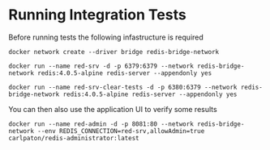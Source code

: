 ﻿# Running Integration Tests

Before running tests the following infastructure is required

```
docker network create --driver bridge redis-bridge-network

docker run --name red-srv -d -p 6379:6379 --network redis-bridge-network redis:4.0.5-alpine redis-server --appendonly yes

docker run --name red-srv-clear-tests -d -p 6380:6379 --network redis-bridge-network redis:4.0.5-alpine redis-server --appendonly yes
```

You can then also use the application UI to verify some results

```
docker run --name red-admin -d -p 8081:80 --network redis-bridge-network --env REDIS_CONNECTION=red-srv,allowAdmin=true  carlpaton/redis-administrator:latest
```